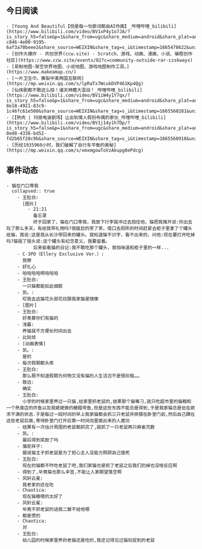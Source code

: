 ## 今日阅读
	- [Young And Beautiful【但是每一句歌词都由AI作画】_哔哩哔哩_bilibili](https://www.bilibili.com/video/BV1xP4y1o7JA/?is_story_h5=false&p=1&share_from=ugc&share_medium=android&share_plat=android&share_session_id=88d22b77-c846-4e00-9195-6af3a70beee2&share_source=WEIXIN&share_tag=s_i&timestamp=1665478622&unique_k=vmcK7ZC)
	- [创作大爆炸 - 共创世界(ccw.site) - Scratch、游戏、动画、漫画、小说、编程创作社区](https://www.ccw.site/events/82?c=community-outside-rar-czskwayx)
	- [易制地图-架空世界地图、小说地图、游戏地图制作工具。](https://www.makeamap.cn/)
	- [一片卫生巾，撕裂中美两国互联网](https://mp.weixin.qq.com/s/lpRaTx7WcukDVP461Kp4Qg)
	- [仙侠剧都不敢这么拍！诸天神魔大混战！_哔哩哔哩_bilibili](https://www.bilibili.com/video/BV1iW4y1Y7qx/?is_story_h5=false&p=1&share_from=ugc&share_medium=android&share_plat=android&share_session_id=e791d9a0-8e18-4921-83c9-1c46fc61e500&share_source=WEIXIN&share_tag=s_i&timestamp=1665560281&unique_k=YXxvuCp&vd_source=4421c23f81ee6b9210f231531377efdb)
	- [【熟肉 | 玛丽电波剧场】让出轨情人假扮布偶的家伙_哔哩哔哩_bilibili](https://www.bilibili.com/video/BV1j14y1h7Dp/?is_story_h5=false&p=1&share_from=ugc&share_medium=android&share_plat=android&share_session_id=d22677fd-0ed8-4336-bd52-fd2b65f20c9b&share_source=WEIXIN&share_tag=s_i&timestamp=1665560918&unique_k=IFby6z9)
	- [历经1935960小时，我们破解了自行车平衡的奥秘](https://mp.weixin.qq.com/s/xmxmgowToVzAkupg8ePdcg)
## 事件动态
	- 猫在门口等我
	  collapsed:: true
		- 王肚白:
		  [图片]
			- 21:21
			  备忘录
			  终于回家了，猫在门口等我，我放下行李就冲过去抱住他，猫把我推开说:你出去玩了那么多天，有给我带礼物吗?我尴尬的笑了笑，借口去厕所的时间赶紧去柜子里拿了个罐头给猫，我说:这是我从长沙带回来的罐头。我知道猫不识字，看不出来的，问他:现在要打开吃掉吗?猫摇了摇头说:这个罐头有纪念意义，我要留着。
			  后来偷看猫的日记:我不敢吃那个罐头，我怕味道和柜子里的一样...
		- C-3PO（Ellery Exclusive Ver.）:
		  我擦
		- 好扎心
		- 哈哈哈哈啊哈哈哈
		- 王肚白:
		  一只猫都能如此细腻
		- 凯。:
		  哎我去这猫花头部花纹跟我家猫是镜像
		- [图片]
		- 王肚白:
		  好羡慕你们有猫的
		- 浅暮:
		  养猫就不方便长时间出去
		- 比较烦
		- [动画表情]
		- 凯。:
		  是的
		- 每次假期都头疼
		- 王肚白:
		  那么既不知道假期为何物又没有猫的人生活岂不是很灰暗……
		- 致远:
		  确实
		- 王肚白:
		  小学的时候家里养过一只猫,给家里抓老鼠的,结果那个猫嘴刁,就只吃超市里的猫粮和一个熟食店的炸鱼以及我姥姥做的糖醋带鱼,但是这些东西不能总是得到,于是我家猫总是处在欲求不满的状态.于是每过一段时间的早上我家猫都会抓三只老鼠并排摆在卧室门前,然后自己蹲在这些老鼠后面,等待卧室门打开后第一时间向里面出来的人邀功
		- 结果有一次估计周围的老鼠都抓完了,就抓了一只老鼠两只麻雀充数
		- 凯。:
		  最后得到奖励了吗
		- 骆驼祥子:
		  据说猫主子抓老鼠是为了担心主人没能力照顾自己饿死
		- 王肚白:
		  现在的猫都不咋吃老鼠了吧,我们家猫也是抓了老鼠之后我们扔掉也没啥反应啊
		- 得到了,毕竟猫也那么辛苦,不能让人家期望落空啊
		- 风轩云冕:
		  我老家的还在吃
		- Chaotica:
		  现在猫粮喂的太好了
		- 风轩云冕:
		  毕竟不抓老鼠的话我二舅不给他喂
		- 都是惯的
		- Chaotica:
		  对
		- 王肚白:
		  幼儿园的时候家里养的老猫还是吃的,我还记得见过猫玩捉到的老鼠